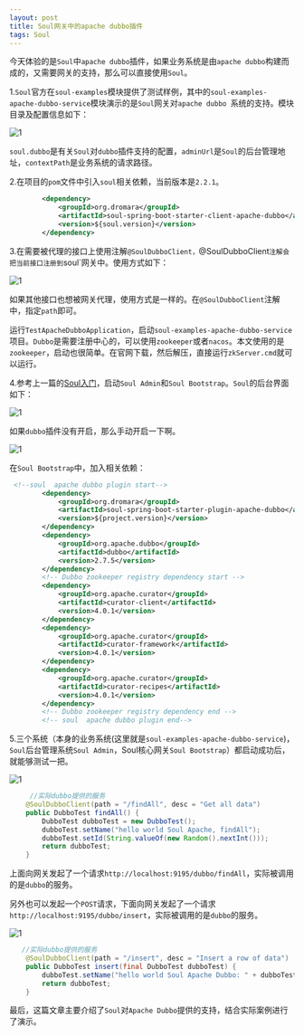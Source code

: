 ```yaml
---
layout: post
title: Soul网关中的apache dubbo插件
tags: Soul
---
```


 今天体验的是`Soul`中`apache dubbo`插件，如果业务系统是由`apache dubbo`构建而成的，又需要网关的支持，那么可以直接使用`Soul`。

1.`Soul`官方在`soul-examples`模块提供了测试样例，其中的`soul-examples-apache-dubbo-service`模块演示的是`Soul`网关对`apache dubbo `系统的支持。模块目录及配置信息如下：

![1](https://midnight2104.github.io/img/2021-1-16/1.png)

​	`soul.dubbo`是有关`Soul`对`dubbo`插件支持的配置，`adminUrl`是`Soul`的后台管理地址，`contextPath`是业务系统的请求路径。

2.在项目的`pom`文件中引入`soul`相关依赖，当前版本是`2.2.1`。

```xml
        <dependency>
            <groupId>org.dromara</groupId>
            <artifactId>soul-spring-boot-starter-client-apache-dubbo</artifactId>
            <version>${soul.version}</version>
        </dependency>
```

3.在需要被代理的接口上使用注解`@SoulDubboClient，`@SoulDubboClient`注解会把当前接口注册到`soul`网关中。使用方式如下：

![1](https://midnight2104.github.io/img/2021-1-16/2.png)

如果其他接口也想被网关代理，使用方式是一样的。在`@SoulDubboClient`注解中，指定`path`即可。

运行`TestApacheDubboApplication`，启动`soul-examples-apache-dubbo-service`项目。`Dubbo`是需要注册中心的，可以使用`zookeeper`或者`nacos`。本文使用的是`zookeeper`，启动也很简单。在官网下载，然后解压，直接运行`zkServer.cmd`就可以运行。

4.参考上一篇的[Soul入门](https://midnight2104.github.io/2021/01/14/Soul%E5%85%A5%E9%97%A8/)，启动`Soul Admin`和`Soul Bootstrap`。`Soul`的后台界面如下：

![1](https://midnight2104.github.io/img/2021-1-16/3.png)

如果`dubbo`插件没有开启，那么手动开启一下啊。

![1](https://midnight2104.github.io/img/2021-1-16/4.png)

在`Soul Bootstrap`中，加入相关依赖：

```xml
 <!--soul  apache dubbo plugin start-->
        <dependency>
            <groupId>org.dromara</groupId>
            <artifactId>soul-spring-boot-starter-plugin-apache-dubbo</artifactId>
            <version>${project.version}</version>
        </dependency>
        <dependency>
            <groupId>org.apache.dubbo</groupId>
            <artifactId>dubbo</artifactId>
            <version>2.7.5</version>
        </dependency>
        <!-- Dubbo zookeeper registry dependency start -->
        <dependency>
            <groupId>org.apache.curator</groupId>
            <artifactId>curator-client</artifactId>
            <version>4.0.1</version>
        </dependency>
        <dependency>
            <groupId>org.apache.curator</groupId>
            <artifactId>curator-framework</artifactId>
            <version>4.0.1</version>
        </dependency>
        <dependency>
            <groupId>org.apache.curator</groupId>
            <artifactId>curator-recipes</artifactId>
            <version>4.0.1</version>
        </dependency>
        <!-- Dubbo zookeeper registry dependency end -->
        <!-- soul  apache dubbo plugin end-->
```

5.三个系统（本身的业务系统(这里就是`soul-examples-apache-dubbo-service`)，`Soul`后台管理系统`Soul Admin`，Soul核心网关`Soul Bootstrap`）都启动成功后，就能够测试一把。

![1](https://midnight2104.github.io/img/2021-1-16/5.png)

```java
	 //实际dubbo提供的服务
    @SoulDubboClient(path = "/findAll", desc = "Get all data")
    public DubboTest findAll() {
        DubboTest dubboTest = new DubboTest();
        dubboTest.setName("hello world Soul Apache, findAll");
        dubboTest.setId(String.valueOf(new Random().nextInt()));
        return dubboTest;
    }
```



上面向网关发起了一个请求`http://localhost:9195/dubbo/findAll`，实际被调用的是`dubbo`的服务。

另外也可以发起一个`POST`请求，下面向网关发起了一个请求`http://localhost:9195/dubbo/insert`，实际被调用的是`dubbo`的服务。

![1](https://midnight2104.github.io/img/2021-1-16/6.png)

```java
   //实际dubbo提供的服务
	@SoulDubboClient(path = "/insert", desc = "Insert a row of data")
    public DubboTest insert(final DubboTest dubboTest) {
        dubboTest.setName("hello world Soul Apache Dubbo: " + dubboTest.getName());
        return dubboTest;
    }
```



最后，这篇文章主要介绍了`Soul`对`Apache Dubbo`提供的支持，结合实际案例进行了演示。

